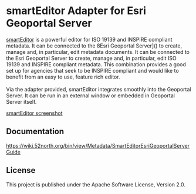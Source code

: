 # smartEditor Adapter for Esri Geoportal Server

[smartEditor](http://52north.org/communities/metadata-management/smarteditor/project) is a powerful editor for ISO 19139 and INSPIRE compliant metadata. It can be connected to the 8Esri Geoportal Server]() to create, manage and, in particular, edit metadata documents. 
It can be connected to the Esri Geoportal Server to create, manage and, in particular, edit ISO 19139 and INSPIRE compliant metadata. This combination provides a good set up for agencies that seek to be INSPIRE compliant and would like to benefit from an easy to use, feature rich editor.<br /><br />Via the adapter provided, smartEditor integrates smoothly into the Geoportal Server. It can be run in an external window or embedded in Geoportal Server itself.

[smartEditor screenshot](./smartEditor_geoportal_integration.png) 

## Documentation

https://wiki.52north.org/bin/view/Metadata/SmartEditorEsriGeoportalServerGuide

## License

This project is published under the Apache Software License, Version 2.0.



